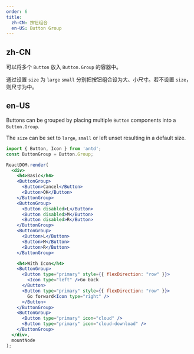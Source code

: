 ```yaml
---
order: 6
title:
  zh-CN: 按钮组合
  en-US: Button Group
---
```


## zh-CN

可以将多个 `Button` 放入 `Button.Group` 的容器中。

通过设置 `size` 为 `large` `small` 分别把按钮组合设为大、小尺寸。若不设置 `size`，则尺寸为中。

## en-US

Buttons can be grouped by placing multiple `Button` components into a `Button.Group`.

The `size` can be set to `large`, `small` or left unset resulting in a default size.

````jsx
import { Button, Icon } from 'antd';
const ButtonGroup = Button.Group;

ReactDOM.render(
  <div>
    <h4>Basic</h4>
    <ButtonGroup>
      <Button>Cancel</Button>
      <Button>OK</Button>
    </ButtonGroup>
    <ButtonGroup>
      <Button disabled>L</Button>
      <Button disabled>M</Button>
      <Button disabled>R</Button>
    </ButtonGroup>
    <ButtonGroup>
      <Button>L</Button>
      <Button>M</Button>
      <Button>R</Button>
    </ButtonGroup>

    <h4>With Icon</h4>
    <ButtonGroup>
      <Button type="primary" style={{ flexDirection: "row" }}>
        <Icon type="left" />Go back
      </Button>
      <Button type="primary" style={{ flexDirection: "row" }}>
        Go forward<Icon type="right" />
      </Button>
    </ButtonGroup>
    <ButtonGroup>
      <Button type="primary" icon="cloud" />
      <Button type="primary" icon="cloud-download" />
    </ButtonGroup>
  </div>,
  mountNode
);
````

<style>
#components-button-demo-button-group h4 {
  margin: 16px 0;
  font-size: 14px;
  line-height: 1;
  font-weight: normal;
}
#components-button-demo-button-group h4:first-child {
  margin-top: 0;
}
#components-button-demo-button-group .ant-btn-group {
  margin-right: 8px;
}
</style>
